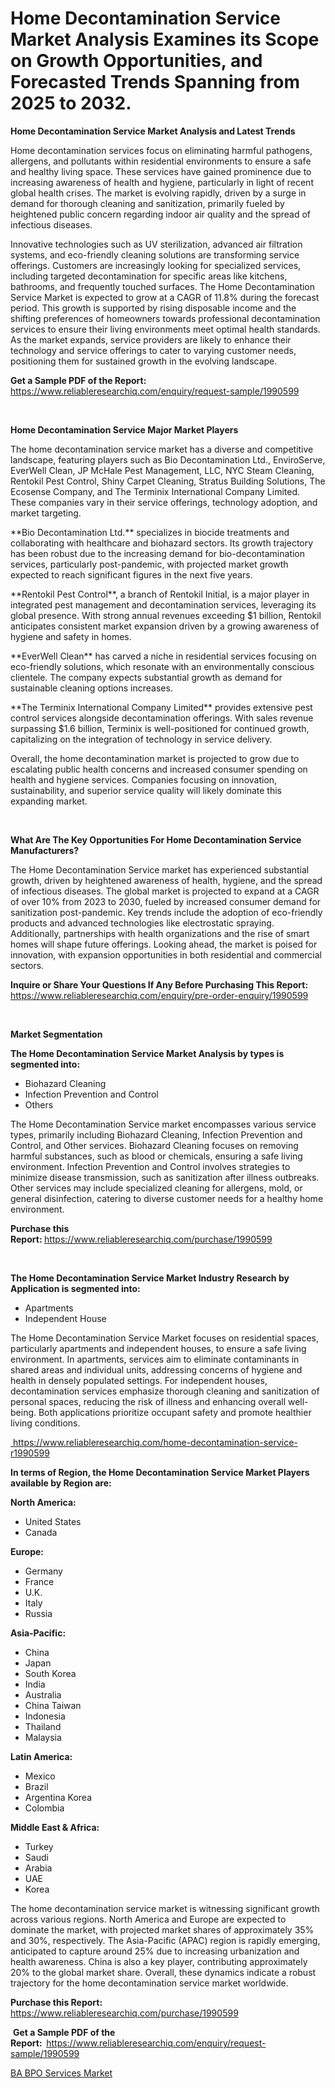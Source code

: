 <p><h1>Home Decontamination Service Market Analysis Examines its Scope on Growth Opportunities, and Forecasted Trends Spanning from 2025 to 2032.</h1></p><p><strong>Home Decontamination Service Market Analysis and Latest Trends</strong></p>
<p><p>Home decontamination services focus on eliminating harmful pathogens, allergens, and pollutants within residential environments to ensure a safe and healthy living space. These services have gained prominence due to increasing awareness of health and hygiene, particularly in light of recent global health crises. The market is evolving rapidly, driven by a surge in demand for thorough cleaning and sanitization, primarily fueled by heightened public concern regarding indoor air quality and the spread of infectious diseases.</p><p>Innovative technologies such as UV sterilization, advanced air filtration systems, and eco-friendly cleaning solutions are transforming service offerings. Customers are increasingly looking for specialized services, including targeted decontamination for specific areas like kitchens, bathrooms, and frequently touched surfaces. The Home Decontamination Service Market is expected to grow at a CAGR of 11.8% during the forecast period. This growth is supported by rising disposable income and the shifting preferences of homeowners towards professional decontamination services to ensure their living environments meet optimal health standards. As the market expands, service providers are likely to enhance their technology and service offerings to cater to varying customer needs, positioning them for sustained growth in the evolving landscape.</p></p>
<p><strong>Get a Sample PDF of the Report:&nbsp;</strong> <a href="https://www.reliableresearchiq.com/enquiry/request-sample/1990599?utm_campaign=2797&utm_medium=2&utm_source=Github&utm_content=ia&utm_term=11032025&utm_id=home-decontamination-service">https://www.reliableresearchiq.com/enquiry/request-sample/1990599</a></p>
<p>&nbsp;</p>
<p><strong>Home Decontamination Service Major Market Players</strong></p>
<p><p>The home decontamination service market has a diverse and competitive landscape, featuring players such as Bio Decontamination Ltd., EnviroServe, EverWell Clean, JP McHale Pest Management, LLC, NYC Steam Cleaning, Rentokil Pest Control, Shiny Carpet Cleaning, Stratus Building Solutions, The Ecosense Company, and The Terminix International Company Limited. These companies vary in their service offerings, technology adoption, and market targeting.</p><p>**Bio Decontamination Ltd.** specializes in biocide treatments and collaborating with healthcare and biohazard sectors. Its growth trajectory has been robust due to the increasing demand for bio-decontamination services, particularly post-pandemic, with projected market growth expected to reach significant figures in the next five years.</p><p>**Rentokil Pest Control**, a branch of Rentokil Initial, is a major player in integrated pest management and decontamination services, leveraging its global presence. With strong annual revenues exceeding $1 billion, Rentokil anticipates consistent market expansion driven by a growing awareness of hygiene and safety in homes.</p><p>**EverWell Clean** has carved a niche in residential services focusing on eco-friendly solutions, which resonate with an environmentally conscious clientele. The company expects substantial growth as demand for sustainable cleaning options increases.</p><p>**The Terminix International Company Limited** provides extensive pest control services alongside decontamination offerings. With sales revenue surpassing $1.6 billion, Terminix is well-positioned for continued growth, capitalizing on the integration of technology in service delivery.</p><p>Overall, the home decontamination market is projected to grow due to escalating public health concerns and increased consumer spending on health and hygiene services. Companies focusing on innovation, sustainability, and superior service quality will likely dominate this expanding market.</p></p>
<p>&nbsp;</p>
<p><strong>What Are The Key Opportunities For Home Decontamination Service Manufacturers?</strong></p>
<p><p>The Home Decontamination Service market has experienced substantial growth, driven by heightened awareness of health, hygiene, and the spread of infectious diseases. The global market is projected to expand at a CAGR of over 10% from 2023 to 2030, fueled by increased consumer demand for sanitization post-pandemic. Key trends include the adoption of eco-friendly products and advanced technologies like electrostatic spraying. Additionally, partnerships with health organizations and the rise of smart homes will shape future offerings. Looking ahead, the market is poised for innovation, with expansion opportunities in both residential and commercial sectors.</p></p>
<p><strong>Inquire or Share Your Questions If Any Before Purchasing This Report:</strong> <a href="https://www.reliableresearchiq.com/enquiry/pre-order-enquiry/1990599?utm_campaign=2797&utm_medium=2&utm_source=Github&utm_content=ia&utm_term=11032025&utm_id=home-decontamination-service">https://www.reliableresearchiq.com/enquiry/pre-order-enquiry/1990599</a></p>
<p>&nbsp;</p>
<p><strong>Market Segmentation</strong></p>
<p><strong>The Home Decontamination Service Market Analysis by types is segmented into:</strong></p>
<p><ul><li>Biohazard Cleaning</li><li>Infection Prevention and Control</li><li>Others</li></ul></p>
<p><p>The Home Decontamination Service market encompasses various service types, primarily including Biohazard Cleaning, Infection Prevention and Control, and Other services. Biohazard Cleaning focuses on removing harmful substances, such as blood or chemicals, ensuring a safe living environment. Infection Prevention and Control involves strategies to minimize disease transmission, such as sanitization after illness outbreaks. Other services may include specialized cleaning for allergens, mold, or general disinfection, catering to diverse customer needs for a healthy home environment.</p></p>
<p><strong>Purchase this Report:&nbsp;</strong><a href="https://www.reliableresearchiq.com/purchase/1990599?utm_campaign=2797&utm_medium=2&utm_source=Github&utm_content=ia&utm_term=11032025&utm_id=home-decontamination-service">https://www.reliableresearchiq.com/purchase/1990599</a></p>
<p>&nbsp;</p>
<p><strong>The Home Decontamination Service Market Industry Research by Application is segmented into:</strong></p>
<p><ul><li>Apartments</li><li>Independent House</li></ul></p>
<p><p>The Home Decontamination Service Market focuses on residential spaces, particularly apartments and independent houses, to ensure a safe living environment. In apartments, services aim to eliminate contaminants in shared areas and individual units, addressing concerns of hygiene and health in densely populated settings. For independent houses, decontamination services emphasize thorough cleaning and sanitization of personal spaces, reducing the risk of illness and enhancing overall well-being. Both applications prioritize occupant safety and promote healthier living conditions.</p></p>
<p><a href="https://www.reliableresearchiq.com/home-decontamination-service-r1990599?utm_campaign=2797&utm_medium=2&utm_source=Github&utm_content=ia&utm_term=11032025&utm_id=home-decontamination-service">&nbsp;https://www.reliableresearchiq.com/home-decontamination-service-r1990599</a></p>
<p><strong>In terms of Region, the Home Decontamination Service Market Players available by Region are:</strong></p>
<p>
    <p> <strong> North America: </strong>
        <ul>
            <li>United States</li>
            <li>Canada</li>
        </ul>
        </p> 
    <p> <strong> Europe: </strong>
        <ul>
            <li>Germany</li>
            <li>France</li>
            <li>U.K.</li>
            <li>Italy</li>
            <li>Russia</li>
        </ul>
        </p> 
    <p> <strong> Asia-Pacific: </strong>
        <ul>
            <li>China</li>
            <li>Japan</li>
            <li>South Korea</li>
            <li>India</li>
            <li>Australia</li>
            <li>China Taiwan</li>
            <li>Indonesia</li>
            <li>Thailand</li>
            <li>Malaysia</li>
        </ul>
        </p> 
    <p> <strong> Latin America: </strong>
        <ul>
            <li>Mexico</li>
            <li>Brazil</li>
            <li>Argentina Korea</li>
            <li>Colombia</li>
        </ul>
        </p> 
    <p> <strong> Middle East & Africa: </strong>
        <ul>
            <li>Turkey</li>
            <li>Saudi</li>
            <li>Arabia</li>
            <li>UAE</li>
            <li>Korea</li>
        </ul>
    </p>
    </p>
<p><p>The home decontamination service market is witnessing significant growth across various regions. North America and Europe are expected to dominate the market, with projected market shares of approximately 35% and 30%, respectively. The Asia-Pacific (APAC) region is rapidly emerging, anticipated to capture around 25% due to increasing urbanization and health awareness. China is also a key player, contributing approximately 20% to the global market share. Overall, these dynamics indicate a robust trajectory for the home decontamination service market worldwide.</p></p>
<p><strong>Purchase this Report: </strong><a href="https://www.reliableresearchiq.com/purchase/1990599?utm_campaign=2797&utm_medium=2&utm_source=Github&utm_content=ia&utm_term=11032025&utm_id=home-decontamination-service">https://www.reliableresearchiq.com/purchase/1990599</a></p>
<p>&nbsp;<strong>Get a Sample PDF of the Report:&nbsp;&nbsp;</strong><a href="https://www.reliableresearchiq.com/enquiry/request-sample/1990599?utm_campaign=2797&utm_medium=2&utm_source=Github&utm_content=ia&utm_term=11032025&utm_id=home-decontamination-service">https://www.reliableresearchiq.com/enquiry/request-sample/1990599</a></p>
<p><strong></strong></p>
<p><p><a href="https://github.com/bedelibekwe58/Market-Research-Report-List-1/blob/main/ba-bpo-services-market.md?utm_campaign=2797&utm_medium=2&utm_source=Github&utm_content=ia&utm_term=11032025&utm_id=home-decontamination-service">BA BPO Services Market</a></p></p>